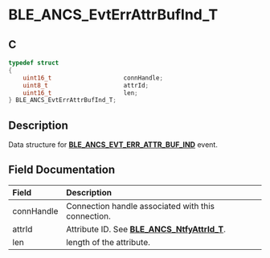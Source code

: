 # BLE_ANCS_EvtErrAttrBufInd_T

## C

```c
typedef struct                 
{                                                     
    uint16_t                    connHandle;
    uint8_t                     attrId;
    uint16_t                    len;
} BLE_ANCS_EvtErrAttrBufInd_T;
```

## Description

Data structure for **[BLE_ANCS_EVT_ERR_ATTR_BUF_IND](GUID-09E4D761-E240-4D15-8065-2AB976C30FAB.md)** event.


## Field Documentation

|Field|Description|
|:---|:---|
|connHandle|Connection handle associated with this connection.|
|attrId|Attribute ID. See **[BLE_ANCS_NtfyAttrId_T](GUID-CFE9631F-009B-4D70-961C-C8B42144134B.md)**.|
|len|length of the attribute.|                                                                                           
